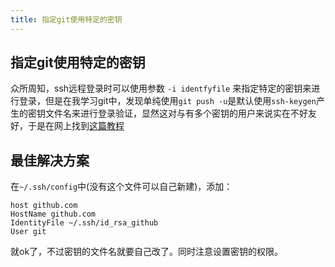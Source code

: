 ```yaml
---
title: 指定git使用特定的密钥
---
```

## 指定git使用特定的密钥  

众所周知，ssh远程登录时可以使用参数 `-i identfyfile` 来指定特定的密钥来进行登录，但是在我学习git中，发现单纯使用`git push -u`是默认使用`ssh-keygen`产生的密钥文件名来进行登录验证，显然这对与有多个密钥的用户来说实在不好友好，于是在网上找到[这篇教程](https://www.cnblogs.com/chenkeyu/p/10440798.html)

## 最佳解决方案 ##

在`~/.ssh/config`中(没有这个文件可以自己新建)，添加：

```
host github.com
HostName github.com
IdentityFile ~/.ssh/id_rsa_github
User git
```

就ok了，不过密钥的文件名就要自己改了。同时注意设置密钥的权限。